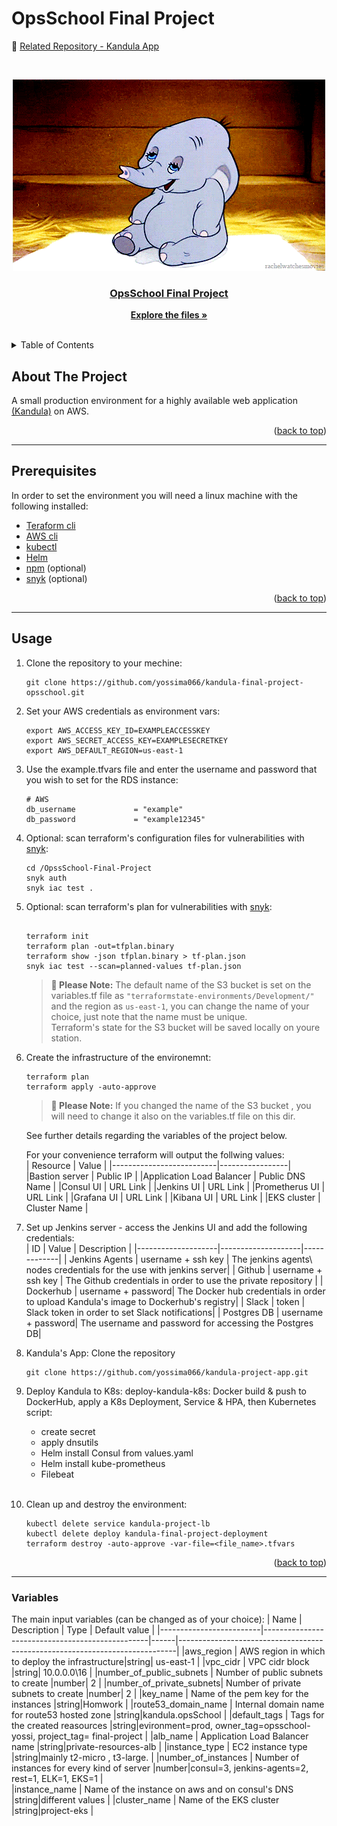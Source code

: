 # OpsSchool Final Project

<div id="top"></div>

:elephant: [Related Repository - Kandula App][kandula-app]

<br />
<div align="center">
  <a href="https://github.com/yossima066/kandula-final-project-opsschool.git">

![Dumbo](/d4c22a8b5f806a7a4cf3742ae6d3639e.gif)

<h3 align="center">OpsSchool Final Project</h3>

  <p align="center">
    <a href="https://github.com/yossima066/kandula-final-project-opsschool.git"><strong>Explore the files »</strong></a>
    <br />
    <br />
  </p>
</div>

<!-- TABLE OF CONTENTS -->
<details>
  <summary>Table of Contents</summary>
  <ol>
    <li>
      <a href="#about-the-project">About The Project</a>
      <ul>
      </ul>
    </li>
    <li>
      <a href="#prerequisites">Prerequisites</a>
      <ul>
      </ul>
    </li>
    <li>
      <a href="#usage">Usage</a></li>
      <ul>
      </ul>
    </li>
    <li>
      <a href="#variables">Variables</a>
      <ul>
      </ul>
    </li>
  </ol>
</details>

<!-- ABOUT THE PROJECT -->

## About The Project

A small production environment for a highly available web application <a href="https://learn.hashicorp.com/tutorials/terraform/install-cli">(Kandula)</a> on AWS.

<p align="right">(<a href="#top">back to top</a>)</p>

---

<!-- Prerequisites -->

## Prerequisites

In order to set the environment you will need a linux machine with the following installed:

- <a href="https://learn.hashicorp.com/tutorials/terraform/install-cli">Teraform cli</a>
- <a href="https://docs.aws.amazon.com/cli/latest/userguide/getting-started-install.html">AWS cli</a>
- <a href="https://kubernetes.io/docs/tasks/tools/install-kubectl-linux/">kubectl</a>
- <a href="https://helm.sh/docs/intro/install/">Helm</a>
- <a href="https://docs.npmjs.com/downloading-and-installing-node-js-and-npm">npm</a> (optional)
- <a href="https://docs.snyk.io/snyk-cli/install-the-snyk-cli">snyk</a> (optional)

<p align="right">(<a href="#top">back to top</a>)</p>

---

<!-- USAGE EXAMPLES -->

## Usage

1. Clone the repository to your mechine:
   <br />
   ```
   git clone https://github.com/yossima066/kandula-final-project-opsschool.git
   ```
2. Set your AWS credentials as environment vars:
   <br />
   ```
   export AWS_ACCESS_KEY_ID=EXAMPLEACCESSKEY
   export AWS_SECRET_ACCESS_KEY=EXAMPLESECRETKEY
   export AWS_DEFAULT_REGION=us-east-1
   ```
3. Use the example.tfvars file and enter the username and password that you wish to set for the RDS instance:
   <br />
   ```
   # AWS
   db_username             = "example"
   db_password             = "example12345"
   ```
4. Optional: scan terraform's configuration files
   for vulnerabilities with <a href="https://docs.snyk.io/snyk-cli/install-the-snyk-cli">snyk</a>:
   <br />
   ```
   cd /OpssSchool-Final-Project
   snyk auth
   snyk iac test .
   ```
5. Optional: scan terraform's plan for vulnerabilities with <a href="https://docs.snyk.io/snyk-cli/install-the-snyk-cli">snyk</a>:
   <br />

   ```

   terraform init
   terraform plan -out=tfplan.binary
   terraform show -json tfplan.binary > tf-plan.json
   snyk iac test --scan=planned-values tf-plan.json
   ```

   > **📝 Please Note:**
   > The default name of the S3 bucket is set on the variables.tf file as `"terraformstate-environments/Development/"` and the region as `us-east-1`, you can change the name of your choice, just note that the name must be unique.<br />
   > Terraform's state for the S3 bucket will be saved locally on youre station.
   > <br />

6. Create the infrastructure of the environemnt:
   <br />

   ```
   terraform plan
   terraform apply -auto-approve
   ```

   > **📝 Please Note:**
   > If you changed the name of the S3 bucket , you will need to change it also on the variables.tf file on this dir.<br />

   See further details regarding the variables of the project below.
   <br />

   For your convenience terraform will output the follwing values:
   <br />
   | Resource | Value |
   |--------------------------|-----------------|
   |Bastion server | Public IP |
   |Application Load Balancer | Public DNS Name |
   |Consul UI | URL Link |
   |Jenkins UI | URL Link |
   |Prometherus UI | URL Link |
   |Grafana UI | URL Link |
   |Kibana UI | URL Link |
   |EKS cluster | Cluster Name |
   <br />

7. Set up Jenkins server - access the Jenkins UI and add the following credentials:
   <br />
   | ID | Value | Description |
   |--------------------|--------------------|-------------|
   | Jenkins Agents | username + ssh key | The jenkins agents\ nodes credentials for the use with jenkins server|
   | Github | username + ssh key | The Github credentials in order to use the private repository |
   | Dockerhub | username + password| The Docker hub credentials in order to upload Kandula's image to Dockerhub's registry|
   | Slack | token | Slack token in order to set Slack notifications|
   | Postgres DB | username + password| The username and password for accessing the Postgres DB|
   <br />
8. Kandula's App:
   Clone the repository
   <br />
   ```
   git clone https://github.com/yossima066/kandula-project-app.git
   ```
9. Deploy Kandula to K8s:
   deploy-kandula-k8s: Docker build & push to DockerHub, apply a K8s Deployment, Service & HPA,
   then Kubernetes script:

   - create secret
   - apply dnsutils
   - Helm install Consul from values.yaml
   - Helm install kube-prometheus
   - Filebeat

   <br />

10. Clean up and destroy the environment:
    ```
    kubectl delete service kandula-project-lb
    kubectl delete deploy kandula-final-project-deployment
    terraform destroy -auto-approve -var-file=<file_name>.tfvars
    ```

<p align="right">(<a href="#top">back to top</a>)</p>

---

<!-- VARIABLES -->

### Variables

The main input variables (can be changed as of your choice):
| Name | Description | Type | Default value |
|-------------------------|-------------------------------------------------|------|-----------------------------------------------------------------------------|
|aws_region | AWS region in which to deploy the infrastructure|string| us-east-1 |
|vpc_cidr | VPC cidr block |string| 10.0.0.0\16 |
|number_of_public_subnets | Number of public subnets to create |number| 2 |
|number_of_private_subnets| Number of private subnets to create |number| 2 |
|key_name | Name of the pem key for the instances |string|Homwork |
|route53_domain_name | Internal domain name for route53 hosted zone |string|kandula.opsSchool |
|default_tags | Tags for the created reasources |string|evironment=prod, owner_tag=opsschool-yossi, project_tag= final-project |
|alb_name | Application Load Balancer name |string|private-resources-alb |
|instance_type | EC2 instance type |string|mainly t2-micro , t3-large. |
|number_of_instances | Number of instances for every kind of server |number|consul=3, jenkins-agents=2, rest=1, ELK=1, EKS=1 |  
|instance_name | Name of the instance on aws and on consul's DNS |string|different values |
|cluster_name | Name of the EKS cluster |string|project-eks |

<!-- MARKDOWN LINKS & IMAGES -->

[kandula-app]: https://github.com/yossima066/kandula-project-app.git
